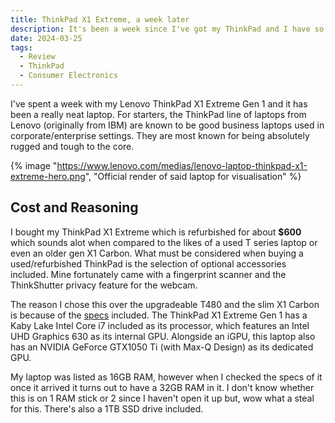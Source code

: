 ```yaml
---
title: ThinkPad X1 Extreme, a week later
description: It's been a week since I've got my ThinkPad and I have so much to say about it
date: 2024-03-25
tags:
  - Review
  - ThinkPad
  - Consumer Electronics
---
```

I've spent a week with my Lenovo ThinkPad X1 Extreme Gen 1 and it has been a really neat laptop. For starters, the ThinkPad line of laptops from Lenovo (originally from IBM) are known to be good business laptops used in corporate/enterprise settings. They are most known for being absolutely rugged and tough to the core.

{% image "https://www.lenovo.com/medias/lenovo-laptop-thinkpad-x1-extreme-hero.png", "Official render of said laptop for visualisation" %}

## Cost and Reasoning

I bought my ThinkPad X1 Extreme which is refurbished for about **$600** which sounds alot when compared to the likes of a used T series laptop or even an older gen X1 Carbon. What must be considered when buying a used/refurbished ThinkPad is the selection of optional accessories included. Mine fortunately came with a fingerprint scanner and the ThinkShutter privacy feature for the webcam.

The reason I chose this over the upgradeable T480 and the slim X1 Carbon is because of the [specs](https://psref.lenovo.com/syspool/Sys/PDF/ThinkPad/ThinkPad_X1_Extreme/ThinkPad_X1_Extreme_Spec.PDF) included. The ThinkPad X1 Extreme Gen 1 has a Kaby Lake Intel Core i7 included as its processor, which features an Intel UHD Graphics 630 as its internal GPU. Alongside an iGPU, this laptop also has an NVIDIA GeForce GTX1050 Ti (with Max-Q Design) as its dedicated GPU.

My laptop was listed as 16GB RAM, however when I checked the specs of it once it arrived it turns out to have a 32GB RAM in it. I don't know whether this is on 1 RAM stick or 2 since I haven't open it up but, wow what a steal for this. There's also a 1TB SSD drive included.